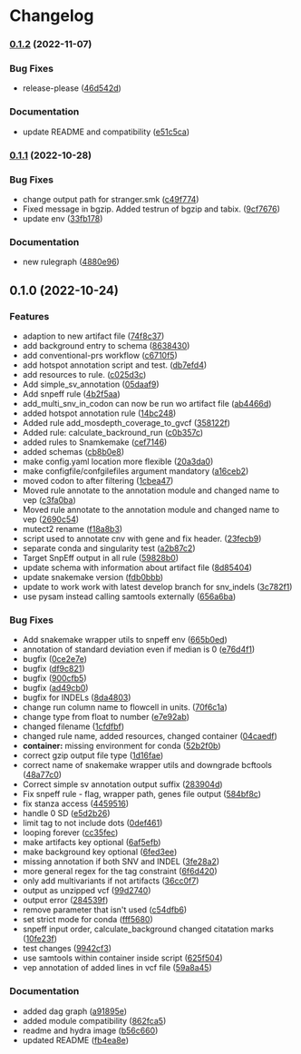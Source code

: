 # Changelog

### [0.1.2](https://www.github.com/hydra-genetics/annotation/compare/v0.1.1...v0.1.2) (2022-11-07)


### Bug Fixes

* release-please ([46d542d](https://www.github.com/hydra-genetics/annotation/commit/46d542d286aa616374198f964b7af86ed7ac90c1))


### Documentation

* update README and compatibility ([e51c5ca](https://www.github.com/hydra-genetics/annotation/commit/e51c5cac6e434c20aff6435d50ebe116e7c68345))

### [0.1.1](https://www.github.com/hydra-genetics/annotation/compare/v0.1.0...v0.1.1) (2022-10-28)


### Bug Fixes

* change output path for stranger.smk ([c49f774](https://www.github.com/hydra-genetics/annotation/commit/c49f774faf033d8c19b4dedd1ba7692071413af6))
* Fixed message in bgzip. Added testrun of bgzip and tabix. ([9cf7676](https://www.github.com/hydra-genetics/annotation/commit/9cf7676211afce299fbb8d1b190d97afd31eaac9))
* update env ([33fb178](https://www.github.com/hydra-genetics/annotation/commit/33fb178ff8564068e1aea9f6b17193cbefeb16ac))


### Documentation

* new rulegraph ([4880e96](https://www.github.com/hydra-genetics/annotation/commit/4880e96ec070ef0f5caba026f80a632f262afda1))

## 0.1.0 (2022-10-24)


### Features

* adaption to new artifact file ([74f8c37](https://www.github.com/hydra-genetics/annotation/commit/74f8c37b0dbb06fe9344ea8c33a6d9a0b2c0409d))
* add background entry to schema ([8638430](https://www.github.com/hydra-genetics/annotation/commit/86384308146c8dd353f4265a188cde5a934dcf13))
* add conventional-prs workflow ([c6710f5](https://www.github.com/hydra-genetics/annotation/commit/c6710f569e3112fd7064c7a81e8d3018bf3fb35d))
* add hotspot annotation script and test. ([db7efd4](https://www.github.com/hydra-genetics/annotation/commit/db7efd4cbdd0f42fce873d0911f0a21bb14510aa))
* add resources to rule. ([c025d3c](https://www.github.com/hydra-genetics/annotation/commit/c025d3c03ffd92a3c7dad63beb35127d1cdcb443))
* Add simple_sv_annotation ([05daaf9](https://www.github.com/hydra-genetics/annotation/commit/05daaf91d662b82e408e7d9bef3298e042e5b19e))
* Add snpeff rule ([4b2f5aa](https://www.github.com/hydra-genetics/annotation/commit/4b2f5aa703c8b71ba07eddd5b277d9edb60ceda4))
* add_multi_snv_in_codon can now be run wo artifact file ([ab4466d](https://www.github.com/hydra-genetics/annotation/commit/ab4466ddfe6e6f8825374b2160c279d5dfc884be))
* added hotspot annotation rule ([14bc248](https://www.github.com/hydra-genetics/annotation/commit/14bc24899599b1bb0d9fdd84ad5fc4029cc82df2))
* Added rule add_mosdepth_coverage_to_gvcf ([358122f](https://www.github.com/hydra-genetics/annotation/commit/358122fb2db2e4966166656ca0b264a4e2feb4b3))
* Added rule: calculate_backround_run ([c0b357c](https://www.github.com/hydra-genetics/annotation/commit/c0b357c3c522751490ab292c96d1310436afe8a0))
* added rules to Snamkemake ([cef7146](https://www.github.com/hydra-genetics/annotation/commit/cef714627786fe10e148f51d1fb9847e2c0b0494))
* added schemas ([cb8b0e8](https://www.github.com/hydra-genetics/annotation/commit/cb8b0e8b50038e9210a834df788efc64b4d4959b))
* make config.yaml location more flexible ([20a3da0](https://www.github.com/hydra-genetics/annotation/commit/20a3da06249d9a8e984242126fc261a350e48b12))
* make configfile/confgilefiles argument mandatory ([a16ceb2](https://www.github.com/hydra-genetics/annotation/commit/a16ceb29708f15615aac42c5ca39ed1480f3ff83))
* moved codon to after filtering ([1cbea47](https://www.github.com/hydra-genetics/annotation/commit/1cbea47adf407b35b79f620c5837536553ce8360))
* Moved rule annotate to the annotation module and changed name to vep ([c3fa0ba](https://www.github.com/hydra-genetics/annotation/commit/c3fa0ba99016ee47d7de68e31dddb53cdd549289))
* Moved rule annotate to the annotation module and changed name to vep ([2690c54](https://www.github.com/hydra-genetics/annotation/commit/2690c541abd7ea6ef9aa289f7e37fa9ad573f33d))
* mutect2 rename ([f18a8b3](https://www.github.com/hydra-genetics/annotation/commit/f18a8b34ddd74fcb99b900a087ed7cee6b8fc4ca))
* script used to annotate cnv with gene and fix header. ([23fecb9](https://www.github.com/hydra-genetics/annotation/commit/23fecb96995e75ed569b24891a0b4091b0e3a3c4))
* separate conda and singularity test ([a2b87c2](https://www.github.com/hydra-genetics/annotation/commit/a2b87c2e7b5c1575867cb0029466d1f57185be88))
* Target SnpEff output in all rule ([59828b0](https://www.github.com/hydra-genetics/annotation/commit/59828b05a107776400155a957982709068521ace))
* update schema with information about artifact file ([8d85404](https://www.github.com/hydra-genetics/annotation/commit/8d85404dbed2b3e5961e0fb8b6bc9b6920d4b0a9))
* update snakemake version ([fdb0bbb](https://www.github.com/hydra-genetics/annotation/commit/fdb0bbbcfcb8d7061d23a5fd5142356feecbd0ab))
* update to work work with latest develop branch for snv_indels ([3c782f1](https://www.github.com/hydra-genetics/annotation/commit/3c782f12f6f96eb723a88f05f703ac1c047efbd4))
* use pysam instead calling samtools externally ([656a6ba](https://www.github.com/hydra-genetics/annotation/commit/656a6bafa401d9641b190b41e5bede351ce01903))


### Bug Fixes

* Add snakemake wrapper utils to snpeff env ([665b0ed](https://www.github.com/hydra-genetics/annotation/commit/665b0eda4fb974399da31ab91b62f3c51a8ffb89))
* annotation of standard deviation even if median is 0 ([e76d4f1](https://www.github.com/hydra-genetics/annotation/commit/e76d4f1689aa52bf9ded6d7b8feefc7924b23f6d))
* bugfix ([0ce2e7e](https://www.github.com/hydra-genetics/annotation/commit/0ce2e7e641068e980a004f8f90d7e9f3402c08b8))
* bugfix ([df9c821](https://www.github.com/hydra-genetics/annotation/commit/df9c821f9dbadf3b70373cfac1e57a404167aa94))
* bugfix ([900cfb5](https://www.github.com/hydra-genetics/annotation/commit/900cfb5f5ff452d05fea49a39f4205d41ee7b539))
* bugfix ([ad49cb0](https://www.github.com/hydra-genetics/annotation/commit/ad49cb0b59fcfbf1722656e9649b400bef97ed98))
* bugfix for INDELs ([8da4803](https://www.github.com/hydra-genetics/annotation/commit/8da4803e2252dbafff52feca892e8c8a922e229a))
* change run column name to flowcell in units. ([70f6c1a](https://www.github.com/hydra-genetics/annotation/commit/70f6c1aa69ff463b59b8fa661ae269a59ac405dd))
* change type from float to number ([e7e92ab](https://www.github.com/hydra-genetics/annotation/commit/e7e92abba5751cc4505ab469c2f57842aabb89eb))
* changed filename ([1cfdfbf](https://www.github.com/hydra-genetics/annotation/commit/1cfdfbfc75f624b69efa2f0d2f7c23df9a4f7930))
* changed rule name, added resources, changed container ([04caedf](https://www.github.com/hydra-genetics/annotation/commit/04caedface2e2033aa3c5345069059a45430aefa))
* **container:** missing environment for conda ([52b2f0b](https://www.github.com/hydra-genetics/annotation/commit/52b2f0b89518429765dae978f7037791e2b49571))
* correct gzip output file type ([1d16fae](https://www.github.com/hydra-genetics/annotation/commit/1d16fae3bb62188fa3693cb762714bdd05d50443))
* correct name of snakemake wrapper utils and downgrade bcftools ([48a77c0](https://www.github.com/hydra-genetics/annotation/commit/48a77c055af340f79ddd0aebcd8f8cf935e45c62))
* Correct simple sv annotation output suffix ([283904d](https://www.github.com/hydra-genetics/annotation/commit/283904d9720f0ad62d77e791e8a29fd58ba66f30))
* Fix snpeff rule - flag, wrapper path, genes file output ([584bf8c](https://www.github.com/hydra-genetics/annotation/commit/584bf8cd161339666a6a4b7390bc639808860862))
* fix stanza access ([4459516](https://www.github.com/hydra-genetics/annotation/commit/4459516a3896602c29d658c57140be2ef480b119))
* handle 0 SD ([e5d2b26](https://www.github.com/hydra-genetics/annotation/commit/e5d2b267fe6d901fdd0e5a857dd5171117def4e4))
* limit tag to not include dots ([0def461](https://www.github.com/hydra-genetics/annotation/commit/0def461a7143b46ffd51e7b08b38db8f753ced72))
* looping forever ([cc35fec](https://www.github.com/hydra-genetics/annotation/commit/cc35fecad65b289a76d51a2bfd8f66195da9f100))
* make artifacts key optional ([6af5efb](https://www.github.com/hydra-genetics/annotation/commit/6af5efb746723d8eae99e26fbfee847a857a6f46))
* make background key optional ([6fed3ee](https://www.github.com/hydra-genetics/annotation/commit/6fed3eecfe56b8f951e83aff8a24b93284093d77))
* missing annotation if both SNV and INDEL ([3fe28a2](https://www.github.com/hydra-genetics/annotation/commit/3fe28a2254f27c586b7975962881a8581b0628a9))
* more general regex for the tag constraint ([6f6d420](https://www.github.com/hydra-genetics/annotation/commit/6f6d4208b057decc22fac1a6f9cdfa6f6a0f4203))
* only add multivariants if not artifacts ([36cc0f7](https://www.github.com/hydra-genetics/annotation/commit/36cc0f7e739d15399fc8b14c9ef26c0557947556))
* output as unzipped vcf ([99d2740](https://www.github.com/hydra-genetics/annotation/commit/99d274099f4436811de763210fd5705cf943c882))
* output error ([284539f](https://www.github.com/hydra-genetics/annotation/commit/284539febb3947e72f0d35591d78ec5e41005cd4))
* remove parameter that isn't used ([c54dfb6](https://www.github.com/hydra-genetics/annotation/commit/c54dfb665880dd4ec7b293d45d1eb7550e4e4b93))
* set strict mode for conda ([fff5680](https://www.github.com/hydra-genetics/annotation/commit/fff568002b250dd7b7f5ff4a5c184200f5e64ab6))
* snpeff input order, calculate_background changed citatation marks ([10fe23f](https://www.github.com/hydra-genetics/annotation/commit/10fe23f92e9b396dc448d0311248660ab5aebf7a))
* test changes ([9942cf3](https://www.github.com/hydra-genetics/annotation/commit/9942cf3da8f12eca4c4b202f78f9c28a2e66df63))
* use samtools within container inside script ([625f504](https://www.github.com/hydra-genetics/annotation/commit/625f50413ac148ac8378a5fd4a13f27c9251553d))
* vep annotation of added lines in vcf file ([59a8a45](https://www.github.com/hydra-genetics/annotation/commit/59a8a454a41518f2f4a36d1631d247b37d935ef8))


### Documentation

* added dag graph ([a91895e](https://www.github.com/hydra-genetics/annotation/commit/a91895e04420286f69f93a9fef2c850abbbcce93))
* added module compatibility ([862fca5](https://www.github.com/hydra-genetics/annotation/commit/862fca5ba8ac7f5fc92d8a990fdde75b4b2dc84b))
* readme and hydra image ([b56c660](https://www.github.com/hydra-genetics/annotation/commit/b56c6604f6eaeda8c424b2b7007cc032e2b589d7))
* updated README ([fb4ea8e](https://www.github.com/hydra-genetics/annotation/commit/fb4ea8e9d380afd62f8e1b5cc00061b4d59fdcd0))
